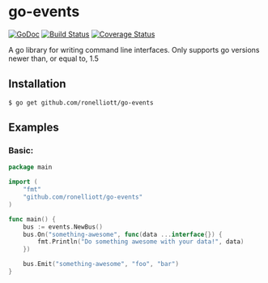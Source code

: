# go-events

[![GoDoc](https://godoc.org/github.com/ronelliott/go-events?status.png)](https://godoc.org/github.com/ronelliott/go-events)
[![Build Status](https://travis-ci.org/ronelliott/go-events.svg?branch=master)](https://travis-ci.org/ronelliott/go-events)
[![Coverage Status](https://coveralls.io/repos/github/ronelliott/go-events/badge.svg?branch=master)](https://coveralls.io/github/ronelliott/go-events?branch=master)

A go library for writing command line interfaces. Only supports go versions newer than, or equal to, 1.5

## Installation

    $ go get github.com/ronelliott/go-events

## Examples

### Basic:

```go
package main

import (
    "fmt"
    "github.com/ronelliott/go-events"
)

func main() {
    bus := events.NewBus()
    bus.On("something-awesome", func(data ...interface{}) {
        fmt.Println("Do something awesome with your data!", data)
    })

    bus.Emit("something-awesome", "foo", "bar")
}
```
